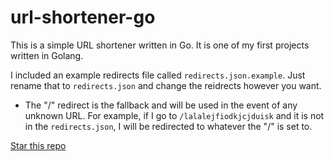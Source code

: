 # url-shortener-go
This is a simple URL shortener written in Go. It is one of my first projects written in Golang.

I included an example redirects file called `redirects.json.example`. Just rename that to `redirects.json` and change the reidrects however you want.

- The "/" redirect is the fallback and will be used in the event of any unknown URL. For example, if I go to `/lalalejfiodkjcjduisk` and it is not in the `redirects.json`, I will be redirected to whatever the "/" is set to.

[Star this repo](https://github.com/jellz/url-shortener-go)